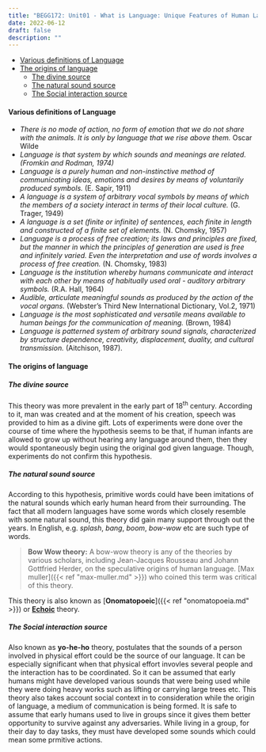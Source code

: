 ```yaml
---
title: "BEGG172: Unit01 - What is Language: Unique Features of Human Language"
date: 2022-06-12
draft: false
description: ""
---
```



- [Various definitions of Language](#various-definitions-of-language)
- [The origins of language](#the-origins-of-language)
  - [The divine source](#the-divine-source)
  - [The natural sound source](#the-natural-sound-source)
  - [The Social interaction source](#the-social-interaction-source)

#### Various definitions of Language

- *There is no mode of action, no form of emotion that we do not share with the animals. It is only by language that we rise above them.* Oscar Wilde
- *Language is that system by which sounds and meanings are related. (Fromkin and Rodman, 1974)*
- *Language is a purely human and non-instinctive method of communicating ideas, emotions and desires by means of voluntarily produced symbols.* (E. Sapir, 1911)
- *A language is a system of arbitrary vocal symbols by means of which the members of a society interact in terms of their local culture.* (G. Trager, 1949)
- *A language is a set (finite or infinite) of sentences, each finite in length and constructed of a finite set of elements.* (N. Chomsky, 1957)
- *Language is a process of free creation; its laws and principles are fixed, but the manner in which the principles of generation are used is free and infinitely varied. Even the interpretation and use of words involves a process of free creation.* (N. Chomsky, 1983)
- *Language is the institution whereby humans communicate and interact with each other by means of habitually used oral - auditory arbitrary symbols.* (R.A.
Hall, 1964)
- *Audible, articulate meaningful sounds as produced by the action of the vocal organs.* (Webster’s Third New International Dictionary, Vol.2, 1971)
- *Language is the most sophisticated and versatile means available to human beings for the communication of meaning.* (Brown, 1984)
- *Language is patterned system of arbitrary sound signals, characterized by structure dependence, creativity, displacement, duality, and cultural transmission.*
(Aitchison, 1987).

#### The origins of language

##### The divine source

This theory was more prevalent in the early part of 18<sup>th</sup> century. According to it, man was created and at the moment of his creation, speech was provided to him as a divine gift. Lots of experiments were done over the course of time where the hypothesis seems to be that, if human infants are allowed to grow up without hearing any language around them, then they would spontaneously begin using the original god given language. Though, experiments do not confirm this hypothesis. 

##### The natural sound source

According to this hypothesis, primitive words could have been imitations of the natural sounds which early human heard from their surrounding. The fact that all modern languages have some words which closely resemble with some natural sound, this theory did gain many support through out the years. In English, e.g. *splash*, *bang*, *boom*, *bow-wow* etc are such type of words. 

> **Bow Wow theory:**
> A bow-wow theory is any of the theories by various scholars, including Jean-Jacques Rousseau and Johann Gottfried Herder, on the speculative origins of human language. [Max muller]({{< ref "max-muller.md" >}}) who coined this term was critical of this theory. 

This theory is also known as [**Onomatopoeic**]({{< ref "onomatopoeia.md" >}}) or [**Echoic**]() theory.

##### The Social interaction source
Also known as **yo-he-ho** theory, postulates that the sounds of a person involved in physical effort could be the source of our language. It can be especially significant when that physical effort invovles several people and the interaction has to be coordinated. So it can be assumed that early humans might have developed various sounds that were being used while they were doing heavy works such as lifting or carrying large trees etc. This theory also takes account social context in to consideration while the origin of language, a medium of communication is being formed. It is safe to assume that early humans used to live in groups since it gives them better opportunity to survive against any adversaries. While living in a group, for their day to day tasks, they must have developed some sounds which could mean some prmitive actions.     
